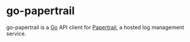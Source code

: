 # go-papertrail

go-papertrail is a [Go](https://golang.org) API client for
[Papertrail](https://papertrailapp.com/), a hosted log management service.
